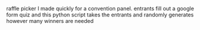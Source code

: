 raffle picker I made quickly for a convention panel. entrants fill out a google form quiz and this python script takes the entrants
and randomly generates however many winners are needed
